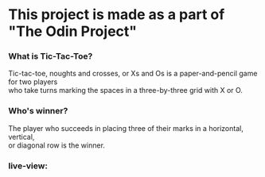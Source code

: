 # This project is made as a part of "The Odin Project"

### What is Tic-Tac-Toe?
Tic-tac-toe, noughts and crosses, or Xs and Os is a paper-and-pencil game for two players <br>
who take turns marking the spaces in a three-by-three grid with X or O.

### Who's winner?
The player who succeeds in placing three of their marks in a horizontal, vertical, <br>
or diagonal row is the winner.

### live-view: 